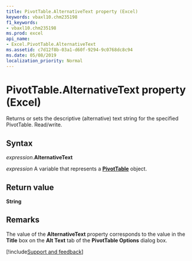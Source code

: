 ```yaml
---
title: PivotTable.AlternativeText property (Excel)
keywords: vbaxl10.chm235198
f1_keywords:
- vbaxl10.chm235198
ms.prod: excel
api_name:
- Excel.PivotTable.AlternativeText
ms.assetid: c7d12f8b-03a1-d60f-9294-9c0768dc8c94
ms.date: 05/08/2019
localization_priority: Normal
---
```



# PivotTable.AlternativeText property (Excel)

Returns or sets the descriptive (alternative) text string for the specified PivotTable. Read/write.


## Syntax

_expression_.**AlternativeText**

_expression_ A variable that represents a **[PivotTable](Excel.PivotTable.md)** object.


## Return value

**String**


## Remarks

The value of the **AlternativeText** property corresponds to the value in the **Title** box on the **Alt Text** tab of the **PivotTable Options** dialog box.




[!include[Support and feedback](~/includes/feedback-boilerplate.md)]